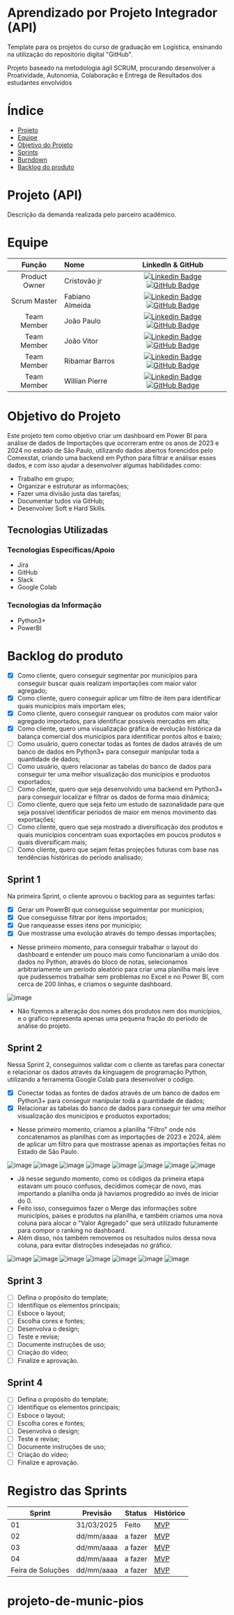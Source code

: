 # Aprendizado por Projeto Integrador (API)

Template para os projetos do curso de graduação em Logística, ensinando na utilização do repositório digital "GitHub". 

Projeto baseado na metodologia ágil SCRUM, procurando desenvolver a Proatividade, Autonomia, Colaboração e Entrega de Resultados dos estudantes envolvidos 

# Índice
* [Projeto](#projeto-template)
* [Equipe](#equipe)
* [Objetivo do Projeto](#objetivo-do-projeto)
* [Sprints](#Sprints)
* [Burndown](#Burndown)
* [Backlog do produto](#Backlog-do-produto)

# Projeto (API) 
Descrição da demanda realizada pelo parceiro acadêmico.

# Equipe
|    Função     | Nome                                  |                                                                                                                                                      LinkedIn & GitHub                                                                                                                                                      |
| :-----------: | :------------------------------------ | :-------------------------------------------------------------------------------------------------------------------------------------------------------------------------------------------------------------------------------------------------------------------------------------------------------------------------: |
| Product Owner |   Cristovão jr    |     [![Linkedin Badge](https://img.shields.io/badge/Linkedin-blue?style=flat-square&logo=Linkedin&logoColor=white)](https://www.linkedin.com/in/joaomarcosoliveiraa) [![GitHub Badge](https://img.shields.io/badge/GitHub-111217?style=flat-square&logo=github&logoColor=white)](https://github.com/JoaoM-py)              |
| Scrum Master  | Fabiano Almeida |      [![Linkedin Badge](https://img.shields.io/badge/Linkedin-blue?style=flat-square&logo=Linkedin&logoColor=white)](https://www.linkedin.com/in/mariagabrielareis/) [![GitHub Badge](https://img.shields.io/badge/GitHub-111217?style=flat-square&logo=github&logoColor=white)](https://github.com/MariaGabrielaReis)     |
| Team Member   | João Paulo             |         [![Linkedin Badge](https://img.shields.io/badge/Linkedin-blue?style=flat-square&logo=Linkedin&logoColor=white)](https://www.linkedin.com/in/antonio-nepomuceno-04943720a/) [![GitHub Badge](https://img.shields.io/badge/GitHub-111217?style=flat-square&logo=github&logoColor=white)](https://github.com/Nepoun)        |
|  Team Member  | João Vitor               |         [![Linkedin Badge](https://img.shields.io/badge/Linkedin-blue?style=flat-square&logo=Linkedin&logoColor=white)](https://www.linkedin.com/in/caio-vitor-c1/) [![GitHub Badge](https://img.shields.io/badge/GitHub-111217?style=flat-square&logo=github&logoColor=white)](https://github.com/CaioVitorDias1)        |
|  Team Member  | Ribamar  Barros              |   [![Linkedin Badge](https://img.shields.io/badge/Linkedin-blue?style=flat-square&logo=Linkedin&logoColor=white)](https://www.linkedin.com/in/gabriel-camargo-915452196/) [![GitHub Badge](https://img.shields.io/badge/GitHub-111217?style=flat-square&logo=github&logoColor=white)](https://github.com/GabrielCamargoL)   |
|  Team Member  | Willian Pierre     |           [![Linkedin Badge](https://img.shields.io/badge/Linkedin-blue?style=flat-square&logo=Linkedin&logoColor=white)](https://www.linkedin.com/in/gioliveirass) [![GitHub Badge](https://img.shields.io/badge/GitHub-111217?style=flat-square&logo=github&logoColor=white)](https://github.com/gioliveirass)          |

# Objetivo do Projeto
Este projeto tem como objetivo criar um dashboard em Power BI para análise de dados de Importações que ocorreram entre os anos de 2023 e 2024 no estado de São Paulo, utilizando dados abertos forencidos pelo Comexstat, criando uma backend em Python para filtrar e análisar esses dados, e com isso ajudar a desenvolver algumas habilidades como:  

* Trabalho em grupo;
* Organizar e estruturar as informações;
* Fazer uma divisão justa das tarefas;
* Documentar tudos via GitHub;
* Desenvolver Soft e Hard Skills.

## Tecnologias Utilizadas

 ### Tecnologias Específicas/Apoio
 - Jira
 - GitHub
 - Slack
 - Google Colab
  
 ### Tecnologias da Informação
 - Python3+
 - PowerBI

  

# Backlog do produto
- [x] Como cliente, quero conseguir segmentar por municípios para conseguir buscar quais realizam importações com maior valor agregado;
- [x] Como cliente, quero conseguir aplicar um filtro de item para identificar quais municípios mais importam eles;
- [x] Como cliente, quero conseguir ranquear os produtos com maior valor agregado importados, para identificar possíveis mercados em alta;
- [x] Como cliente, quero uma visualização gráfica de evolução histórica da balança comercial dos municípios para identificar pontos altos e baixo;
- [ ] Como usuário, quero conectar todas as fontes de dados através de um banco de dados em Python3+ para conseguir manipular toda a quantidade de dados;
- [ ] Como usuário, quero relacionar as tabelas do banco de dados para conseguir ter uma melhor visualização dos municípios e produotos exportados;
- [ ] Como cliente, quero que seja desenvolvido uma backend em Python3+ para conseguir localizar e filtrar os dados de forma mais dinâmica;
- [ ] Como cliente, quero que seja feito um estudo de sazonalidade para que seja possível identificar períodos de maior em menos movimento das exportações;
- [ ] Como cliente, quero que seja mostrado a diversificação dos produtos e quais municípios concentram suas exportações em poucos produtos e quais diversificam mais;
- [ ] Como cliente, quero que sejam feitas projeções futuras com base nas tendências históricas do período analisado;

## Sprint 1
Na primeira Sprint, o cliente aprovou o backlog para as seguintes tarfas:
- [x] Gerar um PowerBI que conseguisse seguimentar por municipios;
- [x] Que conseguisse filtrar por itens importados;
- [x] Que ranqueasse esses itens por municipio;
- [x] Que mostrasse uma evolução através do tempo dessas importações;

- Nesse primeiro momento, para conseguir trabalhar o layout do dashboard e entender um pouco mais como funcionariam a união dos dados no Python, através do bloco de notas, selecionamos arbitrariamente um período aleatório para criar uma planilha mais leve que pudessemos trabalhar sem problemas no Excel e no Power BI, com cerca de 200 linhas, e criamos o seguinte dashboard.

![image](https://github.com/user-attachments/assets/42bbbcba-c6f5-4022-a743-f09c66991114)

- Não fizemos a alteração dos nomes dos produtos nem dos municípios, e o grafico representa apenas uma pequena fração do período de análise do projeto.


## Sprint 2
Nessa Sprint 2, conseguimos validar com o cliente as tarefas para conectar e relacionar os dados através da kinguagem de programação Python, utilizando a ferramenta Google Colab para desenvolver o código.
- [x] Conectar todas as fontes de dados através de um banco de dados em Python3+ para conseguir manipular toda a quantidade de dados;
- [x] Relacionar as tabelas do banco de dados para conseguir ter uma melhor visualização dos municípios e produotos exportados;

- Nesse primeiro momento, criamos a planilha "Filtro" onde nós concatenamos as planilhas com as importações de 2023 e 2024, além de aplicar um filtro para que mostrasse apenas as importações feitas no Estado de São Paulo.

![image](https://github.com/user-attachments/assets/30370806-498a-46f5-abaa-d380e443944f)
![image](https://github.com/user-attachments/assets/6faa1c88-240f-4c4f-8d85-03dcc0ffe104)
![image](https://github.com/user-attachments/assets/15a118cb-3280-45ff-9cd6-4dfeea22c310)
![image](https://github.com/user-attachments/assets/a1cad5fd-e5e5-477f-a8b9-61e0df764de7)
![image](https://github.com/user-attachments/assets/5967e6ec-c044-49fc-b50b-703a96a4cbd3)
![image](https://github.com/user-attachments/assets/c68c47e6-9b75-40c8-b710-aba9063de9b6)
![image](https://github.com/user-attachments/assets/3f3ec7bd-7e85-4801-baa8-05a6a9d9464f)
![image](https://github.com/user-attachments/assets/a7e00f1a-fc98-4a53-bb52-1f113874b901)

- Já nesse segundo momento, como os códigos da primeira etapa estavam um pouco confusos, decidimos começar de novo, mas importando a planilha onda já haviamos progredido ao invés de iniciar do 0.
- Feito isso, conseguimos fazer o Merge das informações sobre municípios, paises e produtos na planilha, e também criamos uma nova coluna para alocar o "Valor Agregado" que será utilizado futuramente para compor o ranking no dashboard.
- Além disso, nós também removemos os resultados nulos dessa nova coluna, para evitar distroções indesejadas no gráfico.

![image](https://github.com/user-attachments/assets/1b62b7fe-1b8c-4df1-8757-65c7b4fe8b39)
![image](https://github.com/user-attachments/assets/4352d59f-a193-43c9-b8b6-bf421b89c034)
![image](https://github.com/user-attachments/assets/ffce2661-447f-4287-920f-f84f5822dbd3)
![image](https://github.com/user-attachments/assets/242385cf-5800-4b5e-a9b4-92de58285008)
![image](https://github.com/user-attachments/assets/0f46ca1a-ef2b-466e-be70-0ca1bf255a90)
![image](https://github.com/user-attachments/assets/43ffea9f-163f-43ad-b160-5438b32d8fe0)
![image](https://github.com/user-attachments/assets/917dc8eb-48d2-4a68-b789-b61223a550dc)


## Sprint 3
- [ ] Defina o propósito do template;
- [ ] Identifique os elementos principais;
- [ ] Esboce o layout;
- [ ] Escolha cores e fontes;
- [ ] Desenvolva o design;
- [ ] Teste e revise;
- [ ] Documente instruções de uso;
- [ ] Criação do vídeo;
- [ ] Finalize e aprovação.
      
## Sprint 4
- [ ] Defina o propósito do template;
- [ ] Identifique os elementos principais;
- [ ] Esboce o layout;
- [ ] Escolha cores e fontes;
- [ ] Desenvolva o design;
- [ ] Teste e revise;
- [ ] Documente instruções de uso;
- [ ] Criação do vídeo;
- [ ] Finalize e aprovação.

# Registro das Sprints

Sprint | Previsão | Status| Histórico|
|------|--------|------|--------|
|01 | 31/03/2025 | Feito | [MVP](https://) | 
|02|  dd/mm/aaaa| a fazer|[MVP](https://) | 
|03| dd/mm/aaaa | a fazer|[MVP](https://) | 
|04| dd/mm/aaaa | a fazer|[MVP](https://)  | 
|Feira de Soluções|dd/mm/aaaa |a fazer |[MVP](https://) | 
# projeto-de-munic-pios
